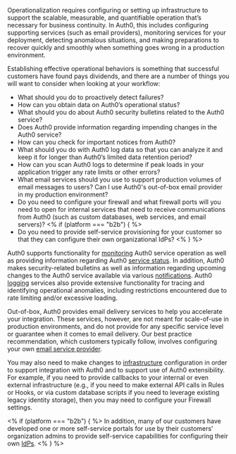 Operationalization requires configuring or setting up infrastructure to support the scalable, measurable, and quantifiable operation that’s necessary for business continuity. In Auth0, this includes configuring supporting services (such as email providers), monitoring services for your deployment, detecting anomalous situations, and making preparations to recover quickly and smoothly when something goes wrong in a production environment. 

Establishing effective operational behaviors is something that successful customers have found pays dividends, and there are a number of things you will want to consider when looking at your workflow:

*	What should you do to proactively detect failures?
*	How can you obtain data on Auth0’s operational status?
*	What should you do about Auth0 security bulletins related to the Auth0 service?
*	Does Auth0 provide information regarding impending changes in the Auth0 service? 
*   How can you check for important notices from Auth0?
*	What should you do with Auth0 log data so that you can analyze it and keep it for longer than Auth0’s limited data retention period?
*	How can you scan Auth0 logs to determine if peak loads in your application trigger any rate limits or other errors?
*	What email services should you use to support production volumes of email messages to users? Can I use Auth0's out-of-box email provider in my production environment?
*	Do you need to configure your firewall and what firewall ports will you need to open for internal services that need to receive communications from Auth0 (such as custom databases, web services, and email servers)?
<% if (platform === "b2b") { %>
* Do you need to provide self-service provisioning for your customer so that they can configure their own organizational IdPs?
<%  } %>

Auth0 supports functionality for [monitoring](#monitoring) Auth0 service operation as well as providing information regarding Auth0 [service status](#service-status). In addition, Auth0 makes security-related bulletins as well as information regarding upcoming changes to the Auth0 service available via various [notifications](#notifications). Auth0 [logging](#logging) services also provide extensive functionality for tracing and identifying operational anomalies, including restrictions encountered due to rate limiting and/or excessive loading.

Out-of-box, Auth0 provides email delivery services to help you accelerate your integration. These services, however, are not meant for scale-of-use in production environments, and do not provide for any specific service level or guarantee when it comes to email delivery. Our best practice recommendation, which customers typically follow, involves configuring your own [email service provider](#email-provider-setup).

You may also need to make changes to [infrastructure](#infrastructure) configuration in order to support integration with Auth0 and to support use of Auth0 extensibility. For example, if you need to provide callbacks to your internal or even external infrastructure (e.g., if you need to make external API calls in Rules or Hooks, or via custom database scripts if you need to leverage existing legacy identity storage), then you may need to configure your Firewall settings.

<% if (platform === "b2b") { %>
In addition, many of our customers have developed one or more self-service portals for use by their customers' organization admins to provide self-service capabilities for configuring their own [IdPs](#self-service-idp-provisioning).
<%  } %>
